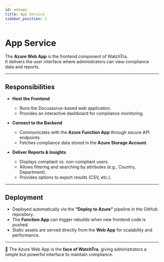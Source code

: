 ```yaml
---
id: webapp
title: App Service
sidebar_position: 3
---
```


# App Service

The **Azure Web App** is the frontend component of WatchTra.  
It delivers the user interface where administrators can view compliance data and reports.  

---

## Responsibilities

- **Host the Frontend**  
  - Runs the Docusaurus-based web application.  
  - Provides an interactive dashboard for compliance monitoring.  

- **Connect to the Backend**  
  - Communicates with the **Azure Function App** through secure API endpoints.  
  - Fetches compliance data stored in the **Azure Storage Account**.  

- **Deliver Reports & Insights**  
  - Displays compliant vs. non-compliant users.  
  - Allows filtering and searching by attributes (e.g., Country, Department).  
  - Provides options to export results (CSV, etc.).  

---

## Deployment

- Deployed automatically via the **“Deploy to Azure”** pipeline in the GitHub repository.  
- The **Function App** can trigger rebuilds when new frontend code is pushed.  
- Static assets are served directly from the **Web App** for scalability and performance.  

---

📌 The Azure Web App is the **face of WatchTra**, giving administrators a simple but powerful interface to maintain compliance.
